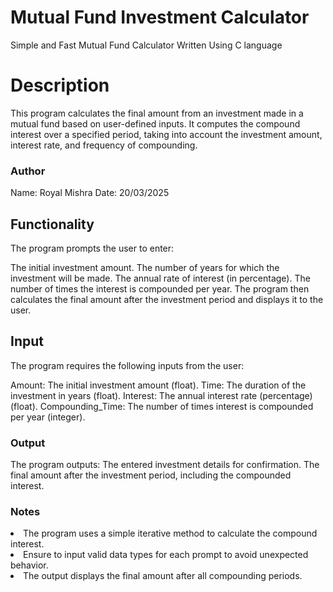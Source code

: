 # Mutual Fund Investment Calculator
Simple and Fast Mutual Fund Calculator Written Using C language

<h1>Description</h1>
This program calculates the final amount from an investment made in a mutual fund based on user-defined inputs. It computes the compound interest over a specified period, taking into account the investment amount, interest rate, and frequency of compounding.

<h3> Author </h3>
Name: Royal Mishra
Date: 20/03/2025

<h2> Functionality </h2>
The program prompts the user to enter:

The initial investment amount.
The number of years for which the investment will be made.
The annual rate of interest (in percentage).
The number of times the interest is compounded per year.
The program then calculates the final amount after the investment period and displays it to the user.

<h2>Input</h2>
The program requires the following inputs from the user:

Amount: The initial investment amount (float).
Time: The duration of the investment in years (float).
Interest: The annual interest rate (percentage) (float).
Compounding_Time: The number of times interest is compounded per year (integer).

<h3>Output</h3>

The program outputs:
The entered investment details for confirmation.
The final amount after the investment period, including the compounded interest.


<h3>Notes</h3>
<li>The program uses a simple iterative method to calculate the compound interest.</li>
<li>Ensure to input valid data types for each prompt to avoid unexpected behavior.</li>
<li>The output displays the final amount after all compounding periods.</li>
